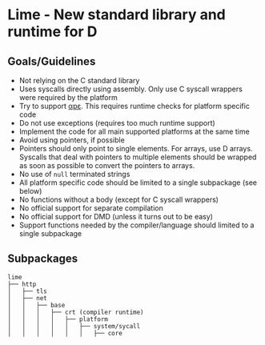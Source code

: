 # Lime - New standard library and runtime for D

## Goals/Guidelines

* Not relying on the C standard library
* Uses syscalls directly using assembly. Only use C syscall wrappers were
    required by the platform
* Try to support [αpε](https://justine.lol/ape.html). This requires runtime
    checks for platform specific code
* Do not use exceptions (requires too much runtime support)
* Implement the code for all main supported platforms at the same time
* Avoid using pointers, if possible
* Pointers should only point to single elements. For arrays, use D arrays.
    Syscalls that deal with pointers to multiple elements should be wrapped as
    soon as possible to convert the pointers to arrays.
* No use of `null` terminated strings
* All platform specific code should be limited to a single subpackage (see below)
* No functions without a body (except for C syscall wrappers)
* No official support for separate compilation
* No official support for DMD (unless it turns out to be easy)
* Support functions needed by the compiler/language should limited to a single
    subpackage

## Subpackages

```
lime
├── http
│   ├── tls
│   ├── net
│   │   ├── base
│   │   │   ├── crt (compiler runtime)
│   │   │   │   ├── platform
│   │   │   │   │   ├── system/sycall
│   │   │   │   │   │   ├── core
```
